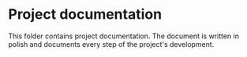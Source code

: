 # Project documentation

This folder contains project documentation. The document is written in polish and documents every step of the project's development.
